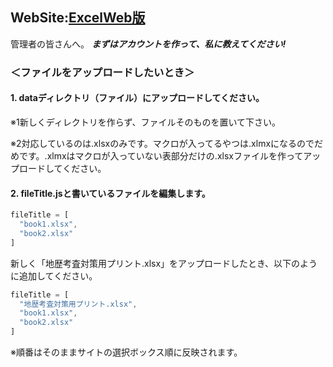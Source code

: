 
## WebSite:[ExcelWeb版](https://grasscat299.github.io/ForStudy/)

管理者の皆さんへ。
***まずはアカウントを作って、私に教えてください!***

### ＜ファイルをアップロードしたいとき＞
#### 1. dataディレクトリ（ファイル）にアップロードしてください。

※1新しくディレクトリを作らず、ファイルそのものを置いて下さい。

※2対応しているのは.xlsxのみです。マクロが入ってるやつは.xlmxになるのでだめです。.xlmxはマクロが入っていない表部分だけの.xlsxファイルを作ってアップロードしてください。


#### 2. fileTitle.jsと書いているファイルを編集します。
```javascript:fileTitle.js
fileTitle = [
  "book1.xlsx",
  "book2.xlsx"
]
```

新しく「地歴考査対策用プリント.xlsx」をアップロードしたとき、以下のように追加してください。

```javascript:fileTitle.js
fileTitle = [
  "地歴考査対策用プリント.xlsx",
  "book1.xlsx",
  "book2.xlsx"
]
```

※順番はそのままサイトの選択ボックス順に反映されます。
